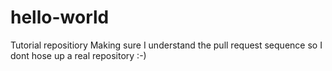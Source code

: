# hello-world
Tutorial repositiory
Making sure I understand the pull request sequence so I dont hose up a real repository :-)
